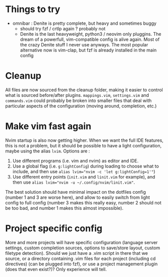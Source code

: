 # Things to try

- omnibar : Denite is pretty complete, but heavy and sometimes buggy
    - should try fzf / crtlp again ? probably not
    - Denite is the last heavyweight, python3 / neovim only pluggins. The dream
      of a powerfull, vim-compatible config is alive again. Most of the crazy
      Denite stuff I never use anyways. The most popular alternative now is
      vim-clap, but fzf is already installed in the main config

# Cleanup

All files are now sourced from the cleanup folder, making it easier to control
what is sourced before/after plugins. `mappings.vim`, `settings.vim` and
`commands.vim` could probably be broken into smaller files that deal with
particular aspects of the configuration (moving around, completion, etc.)

# Make vim fast again

Nvim startup is also now getting higher. When we want the full IDE features,
this is not a problem, but it should be possible to have a light configuration,
maybe using the alias `lvim`. Options are :

1. Use different programs (i.e. vim and nvim) as editor and IDE.
2. Use a global flag (i.e. `g:lightConfig`) during loading to choose what to
   include, and then use `alias lvim="nvim -c 'let g:lightConfig=1'"`)
3. Use different entry points (`init.vim` and `linit.vim` for example), and
   then use `alias lvim="nvim -u ~/.config/nvim/linit.vim"`.

The best solution should have minimal impact on the dotfiles config (number 1
and 3 are worse here), and allow to easily switch from light config to full
config (number 3 makes this really easy, number 2 should not be too bad, and
number 1 makes this almost impossible).

# Project specific config

More and more projects will have specific configuration (language server
settings, custom completion sources, options to save/store layout, custom
filetype detection). Should we just have a .vim script in there that we source,
or a directory containing .vim files for each project (including cd directives)
(can be plugged into fzf), or use a project management plugin (does that even
exist?)? Only experience will tell.
